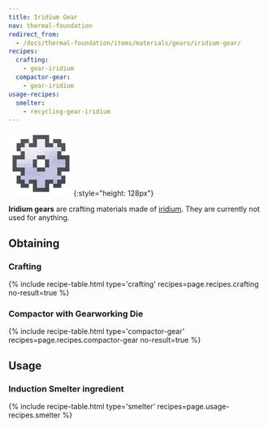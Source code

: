 ```yaml
---
title: Iridium Gear
nav: thermal-foundation
redirect_from:
  - /docs/thermal-foundation/items/materials/gears/iridium-gear/
recipes:
  crafting:
    - gear-iridium
  compactor-gear:
    - gear-iridium
usage-recipes:
  smelter:
    - recycling-gear-iridium
---
```


![Iridium gear](/assets/images/thermal-foundation/gear-iridium.png){:style="height: 128px"}


**Iridium gears** are crafting materials made of
[iridium](/docs/iridium-ingot/). They are currently not used for anything.


Obtaining
---------

### Crafting
{% include recipe-table.html type='crafting' recipes=page.recipes.crafting no-result=true %}

### Compactor with Gearworking Die
{% include recipe-table.html type='compactor-gear' recipes=page.recipes.compactor-gear no-result=true %}


Usage
-----

### Induction Smelter ingredient
{% include recipe-table.html type='smelter' recipes=page.usage-recipes.smelter %}
